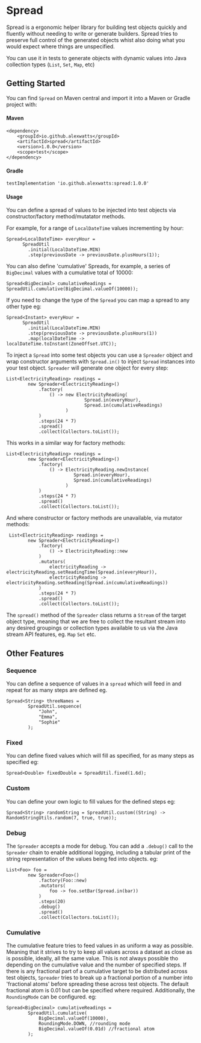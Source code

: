 # Spread
Spread is a ergonomic helper library for building test objects quickly and fluently without needing to write or generate builders.
Spread tries to preserve full control of the generated objects whist also doing what you would expect where things are unspecified.

You can use it in tests to generate objects with dynamic values into Java collection types (<code>List</code>, <code>Set</code>, <code>Map</code>, etc)

## Getting Started
You can find <code>Spread</code> on Maven central and import it into a Maven or Gradle project with:

#### Maven
    <dependency>
        <groupId>io.github.alexwatts</groupId>
        <artifactId>spread</artifactId>
        <version>1.0.0</version>
        <scope>test</scope>
    </dependency>

#### Gradle
    testImplementation 'io.github.alexwatts:spread:1.0.0'

#### Usage
You can define a spread of values to be injected into test objects via constructor/factory method/mutatator methods.

For example, for a range of <code>LocalDateTime</code> values incrementing by hour:

    Spread<LocalDateTime> everyHour = 
          SpreadUtil
            .initial(LocalDateTime.MIN)
            .step(previousDate -> previousDate.plusHours(1));
 

You can also define 'cumulative' Spreads, for example, a series of <code>BigDecimal</code> values with a cumulative total of 10000:

    Spread<BigDecimal> cumulativeReadings = SpreadUtil.cumulative(BigDecimal.valueOf(10000));
    
If you need to change the type of the <code>Spread</code> you can map a spread to any other type eg:

    Spread<Instant> everyHour = 
          SpreadUtil
            .initial(LocalDateTime.MIN)
            .step(previousDate -> previousDate.plusHours(1))
            .map(localDateTime -> localDateTime.toInstant(ZoneOffset.UTC));
    
To inject a <code>Spread</code> into some test objects you can use a <code>Spreader</code> object and wrap constructor arguments with <code>Spread.in()</code> to inject <code>Spread</code> instances into your test object. <code>Spreader</code> will generate one object for every step: 
    
    List<ElectricityReading> readings =
            new Spreader<ElectricityReading>()
                .factory(
                    () -> new ElectricityReading(
                                 Spread.in(everyHour), 
                                 Spread.in(cumulativeReadings)
                          )
                )
                .steps(24 * 7)
                .spread()
                .collect(Collectors.toList());
                
This works in a similar way for factory methods:

    List<ElectricityReading> readings =
            new Spreader<ElectricityReading>()
                .factory(
                    () -> ElectricityReading.newInstance(
                             Spread.in(everyHour), 
                             Spread.in(cumulativeReadings)
                          )
                )
                .steps(24 * 7)
                .spread()
                .collect(Collectors.toList());
                
 And where constructor or factory methods are unavailable, via mutator methods:
 
     List<ElectricityReading> readings =
            new Spreader<ElectricityReading>()
                .factory(
                    () -> ElectricityReading::new
                )
                .mutators(
                    electricityReading -> electricityReading.setReadingTime(Spread.in(everyHour)),
                    electricityReading -> electricityReading.setReading(Spread.in(cumulativeReadings))
                )
                .steps(24 * 7)
                .spread()
                .collect(Collectors.toList());
                
 The <code>spread()</code> method of the <code>Spreader</code> class returns a <code>Stream</code> of the target object type, meaning that we are free to collect the resultant stream into any desired groupings or collection types available to us via the Java stream API features, eg. <code>Map</code> <code>Set</code> etc.             

## Other Features

### Sequence
You can define a sequence of values in a <code>spread</code> which will feed in and repeat for as many steps are defined eg.

    Spread<String> threeNames =
            SpreadUtil.sequence(
                "John",
                "Emma",
                "Sophie"
            );

### Fixed
You can define fixed values which will fill as specified, for as many steps as specified eg:

    Spread<Double> fixedDouble = SpreadUtil.fixed(1.6d);

### Custom
You can define your own logic to fill values for the defined steps eg:
    
    Spread<String> randomString = SpreadUtil.custom((String) -> RandomStringUtils.random(7, true, true));

### Debug
The <code>Spreader</code> accepts a mode for debug. You can add a <code>.debug()</code> call to the <code>Spreader</code> chain to enable additional logging, including a tabular print of the string representation of the values being fed into objects. eg:

    List<Foo> foo =
            new Spreader<Foo>()
                .factory(Foo::new)
                .mutators(
                    foo -> foo.setBar(Spread.in(bar))
                )
                .steps(20)
                .debug()
                .spread()
                .collect(Collectors.toList());

### Cumulative
The cumulative feature tries to feed values in as uniform a way as possible. Meaning that it strives to try to keep all values across a dataset as close as is possible, ideally, all the same value. This is not always possible tho depending on the cumulative value and the number of specified steps. If there is any fractional part of a cumulative target to be distributed across test objects, <code>Spreader</code> tries to break up a fractional portion of a number into 'fractional atoms' before spreading these across test objects. The default fractional atom is 0.01 but can be specified where required. Additionally, the <code>RoundingMode</code> can be configured. eg:

    Spread<BigDecimal> cumulativeReadings =
            SpreadUtil.cumulative(
                BigDecimal.valueOf(10000),
                RoundingMode.DOWN, //rounding mode
                BigDecimal.valueOf(0.01d) //fractional atom
            );
